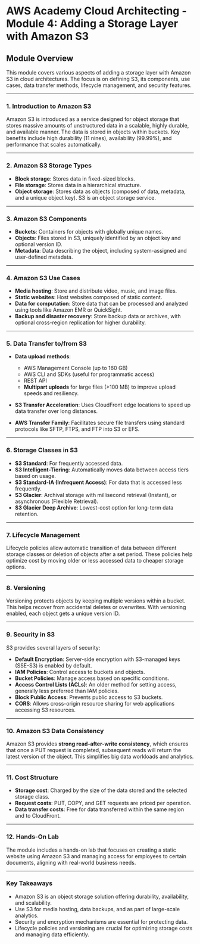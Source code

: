 
# AWS Academy Cloud Architecting - Module 4: Adding a Storage Layer with Amazon S3

## Module Overview

This module covers various aspects of adding a storage layer with Amazon S3 in cloud architectures. The focus is on defining S3, its components, use cases, data transfer methods, lifecycle management, and security features.

---

### 1. Introduction to Amazon S3
Amazon S3 is introduced as a service designed for object storage that stores massive amounts of unstructured data in a scalable, highly durable, and available manner. The data is stored in objects within buckets. Key benefits include high durability (11 nines), availability (99.99%), and performance that scales automatically.

---

### 2. Amazon S3 Storage Types
- **Block storage**: Stores data in fixed-sized blocks.
- **File storage**: Stores data in a hierarchical structure.
- **Object storage**: Stores data as objects (composed of data, metadata, and a unique object key). S3 is an object storage service.

---

### 3. Amazon S3 Components
- **Buckets**: Containers for objects with globally unique names.
- **Objects**: Files stored in S3, uniquely identified by an object key and optional version ID.
- **Metadata**: Data describing the object, including system-assigned and user-defined metadata.

---

### 4. Amazon S3 Use Cases
- **Media hosting**: Store and distribute video, music, and image files.
- **Static websites**: Host websites composed of static content.
- **Data for computation**: Store data that can be processed and analyzed using tools like Amazon EMR or QuickSight.
- **Backup and disaster recovery**: Store backup data or archives, with optional cross-region replication for higher durability.

---

### 5. Data Transfer to/from S3
- **Data upload methods**:
  - AWS Management Console (up to 160 GB)
  - AWS CLI and SDKs (useful for programmatic access)
  - REST API
  - **Multipart uploads** for large files (>100 MB) to improve upload speeds and resiliency.
  
- **S3 Transfer Acceleration**: Uses CloudFront edge locations to speed up data transfer over long distances.
  
- **AWS Transfer Family**: Facilitates secure file transfers using standard protocols like SFTP, FTPS, and FTP into S3 or EFS.

---

### 6. Storage Classes in S3
- **S3 Standard**: For frequently accessed data.
- **S3 Intelligent-Tiering**: Automatically moves data between access tiers based on usage.
- **S3 Standard-IA (Infrequent Access)**: For data that is accessed less frequently.
- **S3 Glacier**: Archival storage with millisecond retrieval (Instant), or asynchronous (Flexible Retrieval).
- **S3 Glacier Deep Archive**: Lowest-cost option for long-term data retention.

---

### 7. Lifecycle Management
Lifecycle policies allow automatic transition of data between different storage classes or deletion of objects after a set period. These policies help optimize cost by moving older or less accessed data to cheaper storage options.

---

### 8. Versioning
Versioning protects objects by keeping multiple versions within a bucket. This helps recover from accidental deletes or overwrites. With versioning enabled, each object gets a unique version ID.

---

### 9. Security in S3
S3 provides several layers of security:
- **Default Encryption**: Server-side encryption with S3-managed keys (SSE-S3) is enabled by default.
- **IAM Policies**: Control access to buckets and objects.
- **Bucket Policies**: Manage access based on specific conditions.
- **Access Control Lists (ACLs)**: An older method for setting access, generally less preferred than IAM policies.
- **Block Public Access**: Prevents public access to S3 buckets.
- **CORS**: Allows cross-origin resource sharing for web applications accessing S3 resources.

---

### 10. Amazon S3 Data Consistency
Amazon S3 provides **strong read-after-write consistency**, which ensures that once a PUT request is completed, subsequent reads will return the latest version of the object. This simplifies big data workloads and analytics.

---

### 11. Cost Structure
- **Storage cost**: Charged by the size of the data stored and the selected storage class.
- **Request costs**: PUT, COPY, and GET requests are priced per operation.
- **Data transfer costs**: Free for data transferred within the same region and to CloudFront.

---

### 12. Hands-On Lab
The module includes a hands-on lab that focuses on creating a static website using Amazon S3 and managing access for employees to certain documents, aligning with real-world business needs.

---

### Key Takeaways
- Amazon S3 is an object storage solution offering durability, availability, and scalability.
- Use S3 for media hosting, data backups, and as part of large-scale analytics.
- Security and encryption mechanisms are essential for protecting data.
- Lifecycle policies and versioning are crucial for optimizing storage costs and managing data efficiently.
